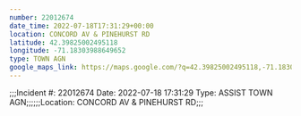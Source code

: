 ```yaml
---
number: 22012674
date_time: 2022-07-18T17:31:29+00:00
location: CONCORD AV & PINEHURST RD
latitude: 42.39825002495118
longitude: -71.18303988649652
type: TOWN AGN
google_maps_link: https://maps.google.com/?q=42.39825002495118,-71.18303988649652
---
```


;;;Incident #: 22012674  Date: 2022-07-18 17:31:29   Type: ASSIST TOWN AGN;;;;;;Location: CONCORD AV & PINEHURST RD;;;
